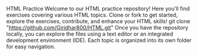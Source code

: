 HTML Practice
Welcome to our HTML practice repository! Here you'll find exercises covering various HTML topics. Clone or fork to get started, explore the exercises, contribute, and enhance your HTML skills!
git clone "https://github.com/Giridhar800/HTML.git"
Once you have the repository locally, you can explore the files using a text editor or an integrated development environment (IDE). Each topic is organized into its own folder for easy navigation.
